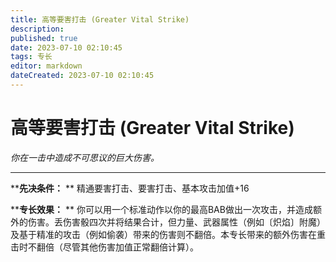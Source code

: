 ```yaml
---
title: 高等要害打击 (Greater Vital Strike)
description: 
published: true
date: 2023-07-10 02:10:45
tags: 专长
editor: markdown
dateCreated: 2023-07-10 02:10:45
---
```


# 高等要害打击 (Greater Vital Strike)

_你在一击中造成不可思议的巨大伤害。_

* * *

****先决条件：** ** 精通要害打击、要害打击、基本攻击加值+16

****专长效果：** **
你可以用一个标准动作以你的最高BAB做出一次攻击，并造成额外的伤害。丢伤害骰四次并将结果合计，但力量、武器属性（例如〔炽焰〕附魔）及基于精准的攻击（例如偷袭）带来的伤害则不翻倍。本专长带来的额外伤害在重击时不翻倍（尽管其他伤害加值正常翻倍计算）。

